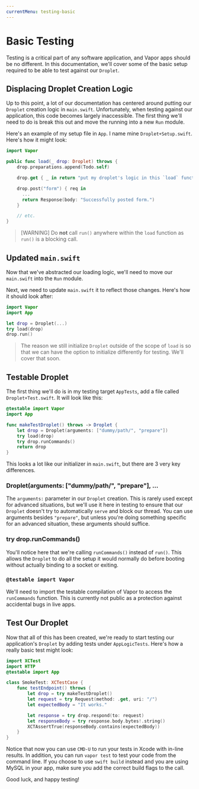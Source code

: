 ```yaml
---
currentMenu: testing-basic
---
```


# Basic Testing

Testing is a critical part of any software application, and Vapor apps should be no different. In this documentation, we'll cover some of the basic setup required to be able to test against our `Droplet`.

## Displacing Droplet Creation Logic

Up to this point, a lot of our documentation has centered around putting our `Droplet` creation logic in `main.swift`. Unfortunately, when testing against our application, this code becomes largely inaccessible. The first thing we'll need to do is break this out and move the running into a new `Run` module.

Here's an example of my setup file in `App`. I name mine `Droplet+Setup.swift`. Here's how it might look:

```swift
import Vapor

public func load(_ drop: Droplet) throws {
    drop.preparations.append(Todo.self)

    drop.get { _ in return "put my droplet's logic in this `load` function" }

    drop.post("form") { req in
      ...
      return Response(body: "Successfully posted form.")
    }

    // etc.
}
```

> [WARNING] Do **not** call `run()` anywhere within the `load` function as `run()` is a blocking call.

## Updated `main.swift`

Now that we've abstracted our loading logic, we'll need to move our `main.swift` into the `Run` module.

Next, we need to update `main.swift` it to reflect those changes. Here's how it should look after:

```swift
import Vapor
import App

let drop = Droplet(...)
try load(drop)
drop.run()
```

> The reason we still initialize `Droplet` outside of the scope of `load` is so that we can have the option to initialize differently for testing. We'll cover that soon.

## Testable Droplet

The first thing we'll do is in my testing target `AppTests`, add a file called `Droplet+Test.swift`. It will look like this:

```swift
@testable import Vapor
import App

func makeTestDroplet() throws -> Droplet {
    let drop = Droplet(arguments: ["dummy/path/", "prepare"])
    try load(drop)
    try drop.runCommands()
    return drop
}
```

This looks a lot like our initializer in `main.swift`, but there are 3 very key differences.

### Droplet(arguments: ["dummy/path/", "prepare"], ...

The `arguments:` parameter in our `Droplet` creation. This is rarely used except for advanced situations, but we'll use it here in testing to ensure that our `Droplet` doesn't try to automatically `serve` and block our thread. You can use arguments besides `"prepare"`, but unless you're doing something specific for an advanced situation, these arguments should suffice.

### try drop.runCommands()

You'll notice here that we're calling `runCommands()` instead of `run()`. This allows the `Droplet` to do all the setup it would normally do before booting without actually binding to a socket or exiting.

### `@testable import Vapor`

We'll need to import the testable compilation of Vapor to access the `runCommands` function. This is currently not public as a protection against accidental bugs in live apps.

## Test Our Droplet

Now that all of this has been created, we're ready to start testing our application's `Droplet` by adding tests under `AppLogicTests`. Here's how a really basic test might look:

```swift
import XCTest
import HTTP
@testable import App

class SmokeTest: XCTestCase {
    func testEndpoint() throws {
        let drop = try makeTestDroplet()
        let request = try Request(method: .get, uri: "/")
        let expectedBody = "It works."

        let response = try drop.respond(to: request)
        let responseBody = try response.body.bytes!.string()
        XCTAssertTrue(responseBody.contains(expectedBody))
    }
}
```

Notice that now you can use `CMD-U` to run your tests in Xcode with in-line results. In addition, you can run `vapor test` to test your code from the command line. If you choose to use `swift build` instead and you are using MySQL in your app, make sure you add the correct build flags to the call. 

Good luck, and happy testing!
